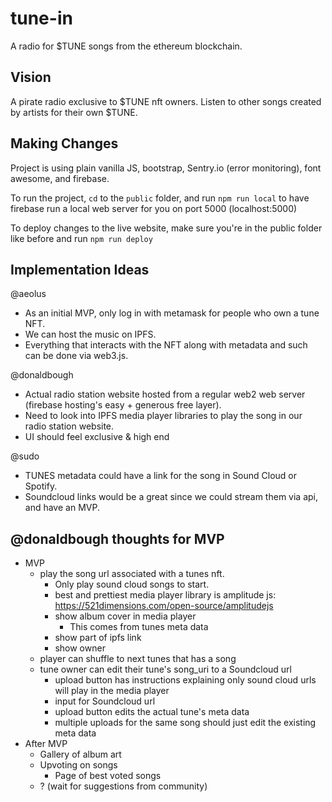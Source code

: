 # tune-in
A radio for $TUNE songs from the ethereum blockchain. 

## Vision
A pirate radio exclusive to $TUNE nft owners. Listen to other songs created by artists for their own $TUNE.

## Making Changes
Project is using plain vanilla JS, bootstrap, Sentry.io (error monitoring), font awesome, and firebase. 

To run the project, `cd` to the `public` folder, and run `npm run local` to have firebase run a local web server for you on port 5000 (localhost:5000)

To deploy changes to the live website, make sure you're in the public folder like before and run `npm run deploy`

## Implementation Ideas 
@aeolus
- As an initial MVP, only log in with metamask for people who own a tune NFT. 
- We can host the music on IPFS. 
- Everything that interacts with the NFT along with metadata and such can be done via web3.js. 

@donaldbough
- Actual radio station website hosted from a regular web2 web server (firebase hosting's easy + generous free layer).
- Need to look into IPFS media player libraries to play the song in our radio station website.
- UI should feel exclusive & high end

@sudo
- TUNES metadata could have a link for the song in Sound Cloud or Spotify.
- Soundcloud links would be a great since we could stream them via api, and have an MVP. 

## @donaldbough thoughts for MVP
* MVP
    * play the song url associated with a tunes nft.
        * Only play sound cloud songs to start.
        * best and prettiest media player library is amplitude js: https://521dimensions.com/open-source/amplitudejs
        * show album cover in media player
            * This comes from tunes meta data
        * show part of ipfs link
        * show owner
    * player can shuffle to next tunes that has a song
    * tune owner can edit their tune's song_uri to a Soundcloud url
        * upload button has instructions explaining only sound cloud urls will play in the media player
        * input for Soundcloud url
        * upload button edits the actual tune's meta data
        * multiple uploads for the same song should just edit the existing meta data
* After MVP
    * Gallery of album art
    * Upvoting on songs
        * Page of best voted songs
    * ? (wait for suggestions from community)
